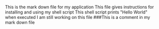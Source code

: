 This is the mark down file for my application
This file gives instructions for installing and using my shell script
This shell script prints "Hello World" when executed
I am still working on this file
###This is a comment in my mark down file
